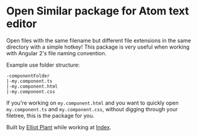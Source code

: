 # Open Similar package for Atom text editor

Open files with the same filename but different file extensions in the same directory with a simple hotkey!
This package is very useful when working with Angular 2's file naming convention.

Example use folder structure:

`-componentFolder`  
`|-my.component.ts`  
`|-my.component.html`  
`|-my.component.css`  

If you're working on `my.component.html` and you want to quickly open `my.component.ts` and `my.component.css`, without digging through your filetree, this is the package for you.

Built by [Elliot Plant](elliotaplant@gmail.com) while working at [Index](www.index.com).
